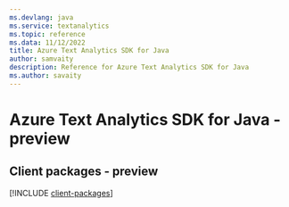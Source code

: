 ```yaml
---
ms.devlang: java
ms.service: textanalytics
ms.topic: reference
ms.data: 11/12/2022
title: Azure Text Analytics SDK for Java
author: samvaity
description: Reference for Azure Text Analytics SDK for Java
ms.author: savaity
---
```

# Azure Text Analytics SDK for Java - preview

## Client packages - preview
[!INCLUDE [client-packages](text-analytics-client-index.md)]